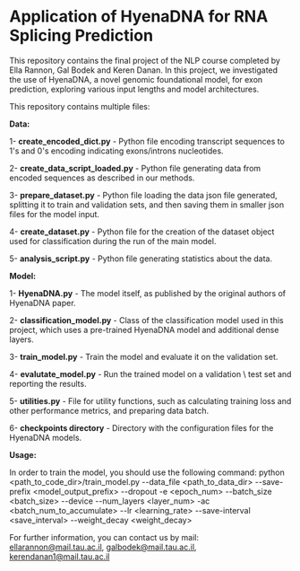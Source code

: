 # Application of HyenaDNA for RNA Splicing Prediction
This repository contains the final project of the NLP course completed by Ella Rannon, Gal Bodek and Keren Danan.
In this project, we investigated the use of HyenaDNA, a novel genomic foundational model, for exon prediction, exploring various input lengths and model
architectures.

This repository contains multiple files: 

**Data:**

1- **create_encoded_dict.py** - Python file encoding transcript sequences to 1's and 0's encoding indicating exons/introns nucleotides.

2- **create_data_script_loaded.py** - Python file generating data from encoded sequences as described in our methods. 

3- **prepare_dataset.py** - Python file loading the data json file generated, splitting it to train and validation sets, and then saving them in smaller json files for the model input.

4- **create_dataset.py** - Python file for the creation of the dataset object used for classification during the run of the main model.

5- **analysis_script.py** - Python file generating statistics about the data. 

**Model:**

1- **HyenaDNA.py** - The model itself, as published by the original authors of HyenaDNA paper.

2- **classification_model.py** - Class of the classification model used in this project, which uses a pre-trained HyenaDNA model and additional dense layers.

3- **train_model.py** - Train the model and evaluate it on the validation set.

4- **evalutate_model.py** - Run the trained model on a validation \ test set and reporting the results.

5- **utilities.py** - File for utility functions, such as calculating training loss and other performance metrics, and preparing data batch.

6- **checkpoints directory** - Directory with the configuration files for the HyenaDNA models.

**Usage:**

In order to train the model, you should use the following command:
python <path_to_code_dir>/train_model.py --data_file <path_to_data_dir> --save-prefix <model_output_prefix> --dropout <dropout> -e <epoch_num> --batch_size <batch_size> --device <device> --num_layers <layer_num> -ac <batch_num_to_accumulate> --lr <learning_rate> --save-interval <save_interval> --weight_decay <weight_decay>


For further information, you can contact us by mail: ellarannon@mail.tau.ac.il, galbodek@mail.tau.ac.il, kerendanan1@mail.tau.ac.il
